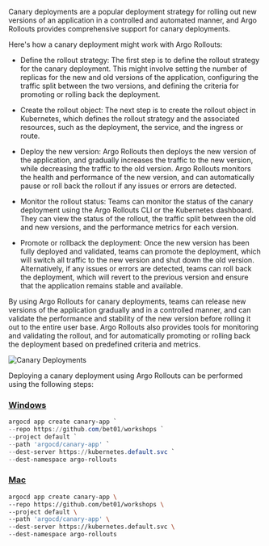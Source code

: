 Canary deployments are a popular deployment strategy for rolling out new versions of an application in a controlled and automated manner, and Argo Rollouts provides comprehensive support for canary deployments.

Here's how a canary deployment might work with Argo Rollouts:

- Define the rollout strategy: The first step is to define the rollout strategy for the canary deployment. This might involve setting the number of replicas for the new and old versions of the application, configuring the traffic split between the two versions, and defining the criteria for promoting or rolling back the deployment.

- Create the rollout object: The next step is to create the rollout object in Kubernetes, which defines the rollout strategy and the associated resources, such as the deployment, the service, and the ingress or route.

- Deploy the new version: Argo Rollouts then deploys the new version of the application, and gradually increases the traffic to the new version, while decreasing the traffic to the old version. Argo Rollouts monitors the health and performance of the new version, and can automatically pause or roll back the rollout if any issues or errors are detected.

- Monitor the rollout status: Teams can monitor the status of the canary deployment using the Argo Rollouts CLI or the Kubernetes dashboard. They can view the status of the rollout, the traffic split between the old and new versions, and the performance metrics for each version.

- Promote or rollback the deployment: Once the new version has been fully deployed and validated, teams can promote the deployment, which will switch all traffic to the new version and shut down the old version. Alternatively, if any issues or errors are detected, teams can roll back the deployment, which will revert to the previous version and ensure that the application remains stable and available.

By using Argo Rollouts for canary deployments, teams can release new versions of the application gradually and in a controlled manner, and can validate the performance and stability of the new version before rolling it out to the entire user base. Argo Rollouts also provides tools for monitoring and validating the rollout, and for automatically promoting or rolling back the deployment based on predefined criteria and metrics.

![Canary Deployments](../images/canary-deployments.png)

Deploying a canary deployment using Argo Rollouts can be performed using the following steps:

### [Windows](#tab/powershell)

```powershell
argocd app create canary-app `
--repo https://github.com/bet01/workshops `
--project default `
--path 'argocd/canary-app' `
--dest-server https://kubernetes.default.svc `
--dest-namespace argo-rollouts
```

### [Mac](#tab/bash)

```bash
argocd app create canary-app \
--repo https://github.com/bet01/workshops \
--project default \
--path 'argocd/canary-app' \
--dest-server https://kubernetes.default.svc \
--dest-namespace argo-rollouts
```